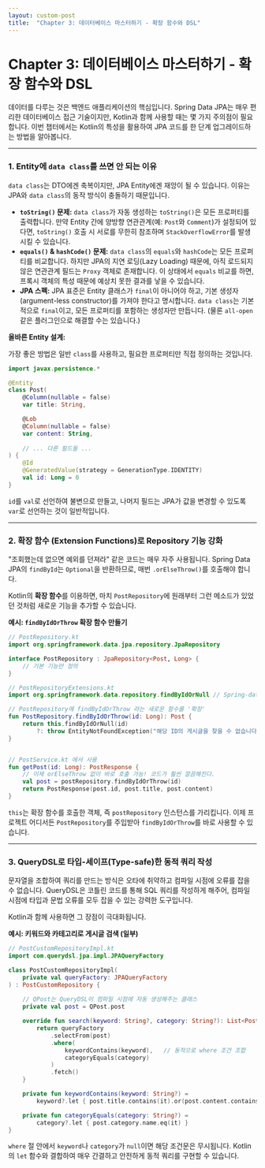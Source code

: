 ```yaml
---
layout: custom-post
title:  "Chapter 3: 데이터베이스 마스터하기 - 확장 함수와 DSL"
---
```

# Chapter 3: 데이터베이스 마스터하기 - 확장 함수와 DSL

데이터를 다루는 것은 백엔드 애플리케이션의 핵심입니다. Spring Data JPA는 매우 편리한 데이터베이스 접근 기술이지만, Kotlin과 함께 사용할 때는 몇 가지 주의점이 필요합니다. 이번 챕터에서는 Kotlin의 특성을 활용하여 JPA 코드를 한 단계 업그레이드하는 방법을 알아봅니다.

---

### 1. Entity에 `data class`를 쓰면 안 되는 이유

`data class`는 DTO에겐 축복이지만, JPA Entity에겐 재앙이 될 수 있습니다. 이유는 JPA와 `data class`의 동작 방식이 충돌하기 때문입니다.

- **`toString()` 문제:** `data class`가 자동 생성하는 `toString()`은 모든 프로퍼티를 출력합니다. 만약 Entity 간에 양방향 연관관계(예: `Post`와 `Comment`)가 설정되어 있다면, `toString()` 호출 시 서로를 무한히 참조하며 `StackOverflowError`를 발생시킬 수 있습니다.
- **`equals()` & `hashCode()` 문제:** `data class`의 `equals`와 `hashCode`는 모든 프로퍼티를 비교합니다. 하지만 JPA의 지연 로딩(Lazy Loading) 때문에, 아직 로드되지 않은 연관관계 필드는 `Proxy` 객체로 존재합니다. 이 상태에서 `equals` 비교를 하면, 프록시 객체의 특성 때문에 예상치 못한 결과를 낳을 수 있습니다.
- **JPA 스펙:** JPA 표준은 Entity 클래스가 `final`이 아니어야 하고, 기본 생성자(argument-less constructor)를 가져야 한다고 명시합니다. `data class`는 기본적으로 `final`이고, 모든 프로퍼티를 포함하는 생성자만 만듭니다. (물론 `all-open` 같은 플러그인으로 해결할 수는 있습니다.)

**올바른 Entity 설계:**

가장 좋은 방법은 일반 `class`를 사용하고, 필요한 프로퍼티만 직접 정의하는 것입니다.

```kotlin
import javax.persistence.*

@Entity
class Post(
    @Column(nullable = false)
    var title: String,

    @Lob
    @Column(nullable = false)
    var content: String,
    
    // ... 다른 필드들 ...
) {
    @Id
    @GeneratedValue(strategy = GenerationType.IDENTITY)
    val id: Long = 0
}
```
`id`를 `val`로 선언하여 불변으로 만들고, 나머지 필드는 JPA가 값을 변경할 수 있도록 `var`로 선언하는 것이 일반적입니다.

---

### 2. 확장 함수 (Extension Functions)로 Repository 기능 강화

"조회했는데 없으면 예외를 던져라" 같은 코드는 매우 자주 사용됩니다. Spring Data JPA의 `findById`는 `Optional`을 반환하므로, 매번 `.orElseThrow()`를 호출해야 합니다.

Kotlin의 **확장 함수**를 이용하면, 마치 `PostRepository`에 원래부터 그런 메소드가 있었던 것처럼 새로운 기능을 추가할 수 있습니다.

**예시: `findByIdOrThrow` 확장 함수 만들기**

```kotlin
// PostRepository.kt
import org.springframework.data.jpa.repository.JpaRepository

interface PostRepository : JpaRepository<Post, Long> {
    // 기본 기능만 정의
}

// PostRepositoryExtensions.kt
import org.springframework.data.repository.findByIdOrNull // Spring-data-commons 2.2 부터 기본 제공

// PostRepository에 findByIdOrThrow 라는 새로운 함수를 '확장'
fun PostRepository.findByIdOrThrow(id: Long): Post {
    return this.findByIdOrNull(id)
        ?: throw EntityNotFoundException("해당 ID의 게시글을 찾을 수 없습니다: $id")
}


// PostService.kt 에서 사용
fun getPost(id: Long): PostResponse {
    // 이제 orElseThrow 없이 바로 호출 가능! 코드가 훨씬 깔끔해진다.
    val post = postRepository.findByIdOrThrow(id)
    return PostResponse(post.id, post.title, post.content)
}
```
`this`는 확장 함수를 호출한 객체, 즉 `postRepository` 인스턴스를 가리킵니다. 이제 프로젝트 어디서든 `PostRepository`를 주입받아 `findByIdOrThrow`를 바로 사용할 수 있습니다.

---

### 3. QueryDSL로 타입-세이프(Type-safe)한 동적 쿼리 작성

문자열을 조합하여 쿼리를 만드는 방식은 오타에 취약하고 컴파일 시점에 오류를 잡을 수 없습니다. QueryDSL은 코틀린 코드를 통해 SQL 쿼리를 작성하게 해주어, 컴파일 시점에 타입과 문법 오류를 모두 잡을 수 있는 강력한 도구입니다.

Kotlin과 함께 사용하면 그 장점이 극대화됩니다.

**예시: 키워드와 카테고리로 게시글 검색 (일부)**

```kotlin
// PostCustomRepositoryImpl.kt
import com.querydsl.jpa.impl.JPAQueryFactory

class PostCustomRepositoryImpl(
    private val queryFactory: JPAQueryFactory
) : PostCustomRepository {
    
    // QPost는 QueryDSL이 컴파일 시점에 자동 생성해주는 클래스
    private val post = QPost.post 

    override fun search(keyword: String?, category: String?): List<Post> {
        return queryFactory
            .selectFrom(post)
            .where(
                keywordContains(keyword),   // 동적으로 where 조건 조합
                categoryEquals(category)
            )
            .fetch()
    }

    private fun keywordContains(keyword: String?) = 
        keyword?.let { post.title.contains(it).or(post.content.contains(it)) }

    private fun categoryEquals(category: String?) = 
        category?.let { post.category.name.eq(it) }
}
```
`where` 절 안에서 `keyword`나 `category`가 `null`이면 해당 조건문은 무시됩니다. Kotlin의 `let` 함수와 결합하여 매우 간결하고 안전하게 동적 쿼리를 구현할 수 있습니다. 